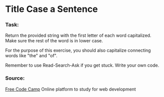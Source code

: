 # Title Case a Sentence

### Task:

Return the provided string with the first letter of each word capitalized. Make sure the rest of the word is in lower case.

For the purpose of this exercise, you should also capitalize connecting words like "the" and "of".

Remember to use Read-Search-Ask if you get stuck. Write your own code.

### Source:

[Free Code Camp](https://www.freecodecamp.org/challenges/title-case-a-sentence)
Online platform to study for web development

